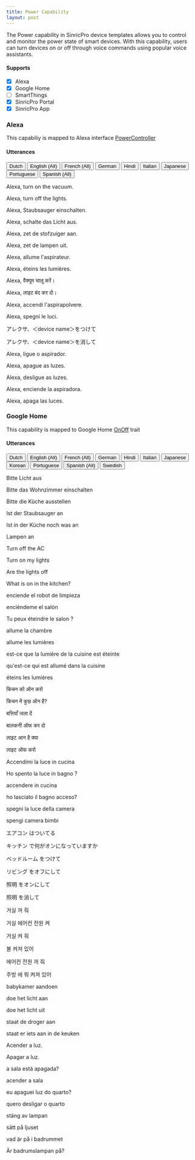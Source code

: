 ```yaml
---
title: Power Capability
layout: post
---
```



The Power capability in SinricPro device templates allows you to control and monitor the power state of smart devices. With this capability, users can turn devices on or off through voice commands using popular voice assistants.

#### Supports
 - [x]  Alexa
 - [x]  Google Home
 - [ ]  SmartThings
 - [x]  SinricPro Portal
 - [x]  SinricPro App

### Alexa 

This capabiliy is mapped to Alexa interface [PowerController](https://developer.amazon.com/en-US/docs/alexa/device-apis/alexa-powercontroller.html)

#### Utterances

<!-- Alexa Language Tabs -->
<div class="tab">
  <button class="tablinks active" onclick="openLanguage(event, 'alexa-nl-NL')">Dutch</button>
  <button class="tablinks" onclick="openLanguage(event, 'alexa-en-US')">English (All)</button>
  <button class="tablinks" onclick="openLanguage(event, 'alexa-fr-FR')">French (All)</button>
  <button class="tablinks" onclick="openLanguage(event, 'alexa-de-DE')">German</button>  
  <button class="tablinks" onclick="openLanguage(event, 'alexa-hi-IN')">Hindi</button>
  <button class="tablinks" onclick="openLanguage(event, 'alexa-it-IT')">Italian</button>  
  <button class="tablinks" onclick="openLanguage(event, 'alexa-ja-JP')">Japanese</button>
  <button class="tablinks" onclick="openLanguage(event, 'alexa-pt-BR')">Portuguese</button>
  <button class="tablinks" onclick="openLanguage(event, 'alexa-es-ES')">Spanish (All)</button>
</div>

<div id="alexa-en-US" class="tabcontent"> 
    <p>Alexa, turn on the vacuum.</p>
    <p>Alexa, turn off the lights.</p> 
</div>

<div id="alexa-de-DE" class="tabcontent"> 
    <p>Alexa, Staubsauger einschalten.</p>
    <p>Alexa, schalte das Licht aus.</p>
</div>

<div id="alexa-nl-NL" class="tabcontent" style="display: block;"> 
    <p>Alexa, zet de stofzuiger aan.</p>
    <p>Alexa, zet de lampen uit.</p>
</div>

<div id="alexa-fr-FR" class="tabcontent"> 
    <p>Alexa, allume l'aspirateur.</p>
    <p>Alexa, éteins les lumières.</p>
</div>

<div id="alexa-hi-IN" class="tabcontent"> 
    <p>Alexa, वैक्यूम चालू करें।</p>
    <p>Alexa, लाइट बंद कर दो।</p>
</div>

<div id="alexa-it-IT" class="tabcontent"> 
    <p>Alexa, accendi l'aspirapolvere.</p>
    <p>Alexa, spegni le luci.</p>
</div>

<div id="alexa-ja-JP" class="tabcontent"> 
    <p>アレクサ、＜device name＞をつけて</p>
    <p>アレクサ、＜device name＞を消して</p>
</div>

<div id="alexa-pt-BR" class="tabcontent"> 
    <p>Alexa, ligue o aspirador.</p>
    <p>Alexa, apague as luzes.</p>
    <p>Alexa, desligue as luzes.</p>
</div>

<div id="alexa-es-ES" class="tabcontent"> 
    <p>Alexa, enciende la aspiradora.</p>
    <p>Alexa, apaga las luces.</p>
</div>

### Google Home

This capability is mapped to Google Home [OnOff](https://developers.home.google.com/cloud-to-cloud/traits/onoff) trait

#### Utterances

<!-- Google Home Language Tabs -->
<div class="tab">
  <button class="tablinks active" onclick="openLanguage(event, 'gh-nl-NL')">Dutch</button>
  <button class="tablinks" onclick="openLanguage(event, 'gh-en-US')">English (All)</button>
  <button class="tablinks" onclick="openLanguage(event, 'gh-fr-FR')">French (All)</button>
  <button class="tablinks" onclick="openLanguage(event, 'gh-de-DE')">German</button>  
  <button class="tablinks" onclick="openLanguage(event, 'gh-hi-IN')">Hindi</button>
  <button class="tablinks" onclick="openLanguage(event, 'gh-it-IT')">Italian</button>
  <button class="tablinks" onclick="openLanguage(event, 'gh-ja-JP')">Japanese</button>
  <button class="tablinks" onclick="openLanguage(event, 'gh-ko-KR')">Korean</button>
  <button class="tablinks" onclick="openLanguage(event, 'gh-pt-BR')">Portuguese</button>
  <button class="tablinks" onclick="openLanguage(event, 'gh-es-ES')">Spanish (All)</button>
  <button class="tablinks" onclick="openLanguage(event, 'gh-sv-SE')">Swedish</button>
</div>

<div id="gh-de-DE" class="tabcontent"> 
    <p>Bitte Licht aus</p>
    <p>Bitte das Wohnzimmer einschalten</p>
    <p>Bitte die Küche ausstellen</p>
    <p>Ist der Staubsauger an</p>
    <p>Ist in der Küche noch was an</p>
    <p>Lampen an</p>
</div>

<div id="gh-en-US" class="tabcontent">
    <p>Turn off the AC</p>
    <p>Turn on my lights</p>
    <p>Are the lights off</p>
    <p>What is on in the kitchen?</p>  
</div>

<div id="gh-es-ES" class="tabcontent">
    <p>enciende el robot de limpieza</p>
    <p>enciéndeme el salón</p>
</div>

<div id="gh-fr-FR" class="tabcontent">
    <p>Tu peux éteindre le salon ?</p>
    <p>allume la chambre</p>
    <p>allume les lumières</p>
    <p>est-ce que la lumière de la cuisine est éteinte</p>
    <p>qu'est-ce qui est allumé dans la cuisine</p>
    <p>éteins les lumières</p>
</div>

<div id="gh-hi-IN" class="tabcontent">
    <p>किचन को ऑन करो</p>
    <p>किचन में कुछ ऑन है?</p>
    <p>बत्तियाँ जला दें</p>
    <p>बालकनी ऑफ कर दो</p>
    <p>लाइट आन है क्या</p>
    <p>लाइट ऑफ करो</p>
</div>

<div id="gh-it-IT" class="tabcontent">
    <p>Accendimi la luce in cucina</p>
    <p>Ho spento la luce in bagno ?</p>
    <p>accendere in cucina</p>
    <p>ho lasciato il bagno acceso?</p>
    <p>spegni la luce della camera</p>
    <p>spengi camera bimbi</p>
</div>

<div id="gh-ja-JP" class="tabcontent">
    <p>エアコン はついてる</p>
    <p>キッチン で何がオンになっていますか</p>
    <p>ベッドルーム をつけて</p>
    <p>リビング をオフにして</p>
    <p>照明 をオンにして</p>
    <p>照明 を消して</p>
</div>

<div id="gh-ko-KR" class="tabcontent">
    <p>거실 꺼 줘</p>
    <p>거실 에어컨 전원 켜</p>
    <p>거실 켜 줘</p>
    <p>불 켜져 있어</p>
    <p>에어컨 전원 꺼 줘</p>
    <p>주방 에 뭐 켜져 있어</p>
</div>

<div id="gh-nl-NL" class="tabcontent" style="display: block;">
    <p>babykamer aandoen</p>
    <p>doe het licht aan</p>
    <p>doe het licht uit</p>
    <p>staat de droger aan</p>
    <p>staat er iets aan in de keuken</p>
</div>

<div id="gh-pt-BR" class="tabcontent">
    <p>Acender a luz.</p>
    <p>Apagar a luz.</p>
    <p>a sala está apagada?</p>
    <p>acender a sala</p>
    <p>eu apaguei luz do quarto?</p>
    <p>quero desligar o quarto</p>
</div>

<div id="gh-sv-SE" class="tabcontent">
    <p>stäng av lampan</p>
    <p>sätt på ljuset</p>
    <p>vad är på i badrummet</p>
    <p>Är badrumslampan på?</p>
</div>


 